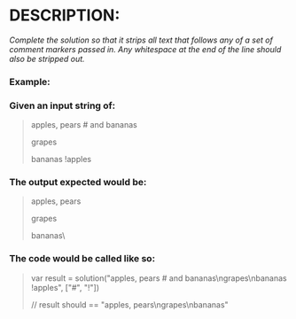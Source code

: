 # DESCRIPTION:

*Complete the solution so that it strips all text that follows any of a set of comment markers passed in. Any whitespace at the end of the line should also be stripped out.*

### Example:

### Given an input string of:

>apples, pears # and bananas
>
>grapes
>
>bananas !apples

### The output expected would be:

>apples, pears
>
>grapes
>
>bananas\

### The code would be called like so:

>var result = solution("apples, pears # and bananas\ngrapes\nbananas !apples", ["#", "!"])
>
>// result should == "apples, pears\ngrapes\nbananas"